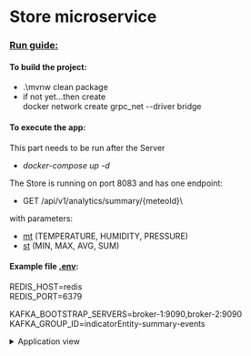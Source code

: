 # Store microservice

### <u>Run guide:</u>

#### To build the project:

* .\mvnw clean package
* if not yet...then create\
  docker network create grpc_net --driver bridge

#### To execute the app:

This part needs to be run after the Server

* *docker-compose up -d*

The Store is running on port 8083 and has one endpoint:
* GET /api/v1/analytics/summary/{meteoId}\

with parameters:
* <u>mt</u> (TEMPERATURE, HUMIDITY, PRESSURE) 
* <u>st</u> (MIN, MAX, AVG, SUM)

#### Example file <u>.env</u>:
REDIS_HOST=redis \
REDIS_PORT=6379 

KAFKA_BOOTSTRAP_SERVERS=broker-1:9090,broker-2:9090 \
KAFKA_GROUP_ID=indicatorEntity-summary-events

<details>
<summary>Application view</summary>

![Screenshot](pictures/screen1.png)

---

![Screenshot](pictures/screen2.png)

</details>